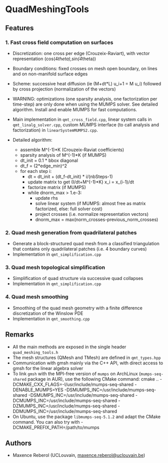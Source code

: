 # QuadMeshingTools

## Features

### 1. Fast cross field computation on surfaces

- Discretization: one cross per edge (Crouzeix-Raviart), with vector representation (cos(4*theta),sin(4*theta))
- Boundary conditions: fixed crosses on mesh open boundary, on lines and on non-manifold surface edges
- Scheme: successive heat diffusion (ie (M+dt*L) u_i+1 = M u_i) followed by cross projection (normalization of the vectors)
- WARNING: optimizations (one sparsity analysis, one factorization per time-step) are only done when using the MUMPS solver. 
See detailed algorithm.  Install and enable MUMPS for fast computations. 
- Main implementation in `qmt_cross_field.cpp`, linear system calls in `qmt_linalg_solver.cpp`, custom MUMPS interface (to call analysis and factorization) in `linearSystemMUMPS2.cpp`.
- Detailed algorithm:

    - assemble M^(-1)*K (Crouzeix-Raviat coefficients)
    - sparsity analysis of M^(-1)*K  (if MUMPS)
    - dt_init = 0.1 * bbox diagonal
    - dt_f = (2*edge_min)^2
    - for each step i:
      - dt = dt_init + (dt_f-dt_init) * i/(nbSteps-1)
      - update matrix to get (I/dt+M^(-1)*K) x_i = x_(i-1)/dt
      - factorize matrix (if MUMPS)
      - while dnorm_max > 1.e-3:
        - update rhs
        - solve linear system (if MUMPS: almost free as matrix factorized, else: full solver cost)
        - project crosses (i.e. normalize representation vectors)
        - dnorm_max = max(norm_crosses-previous_norm_crosses)


### 2. Quad mesh generation from quadrilateral patches

- Generate a block-structured quad mesh from a classified triangulation that contains only quadrilateral patches (i.e. 4 boundary curves)
- Implementation in `qmt_simplification.cpp`

### 3. Quad mesh topological simplification

- Simplification of quad structure via successive quad collapses
- Implementation in `qmt_simplification.cpp`

### 4. Quad mesh smoothing

- Smoothing of the quad mesh geometry with a finite difference discretization of the Winslow PDE
- Implementation in `qmt_smoothing.cpp`

## Remarks

- All the main methods are exposed in the single header `quad_meshing_tools.h`
- The mesh structures (QMesh and TMesh) are defined in `qmt_types.hpp`
- Communication with gmsh mainly via the C++ API, with direct access to gmsh for the linear algebra solver
- To link `gmsh` with the MPI-free version of `mumps` on ArchLinux (`mumps-seq-shared` package in AUR), use the following CMake
command: cmake .. -DCMAKE_CXX_FLAGS=-I/usr/include/mumps-seq-shared -DENABLE_MUMPS=YES -DSMUMPS_INC=/usr/include/mumps-seq-shared -DSMUMPS_INC=/usr/include/mumps-seq-shared -DCMUMPS_INC=/usr/include/mumps-seq-shared -DZMUMPS_INC=/usr/include/mumps-seq-shared -DDMUMPS_INC=/usr/include/mumps-seq-shared
- On Ubuntu, use the package `libmumps-seq-5.1.2` and adapt the CMake command. You can also try with -DCMAKE_PREFIX_PATH=/path/to/mumps


## Authors

- Maxence Reberol (UCLouvain, maxence.reberol@uclouvain.be)


